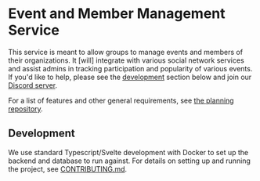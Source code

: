 # Event and Member Management Service

This service is meant to allow groups to manage events and members of their organizations.
It \[will\] integrate with various social network services and assist admins in tracking participation and popularity of various events.
If you'd like to help, please see the [development](#development) section below and join our [Discord server](https://discord.gg/KQ3FYFv).

For a list of features and other general requirements, see [the planning repository](https://github.com/CodeSeoul/event_member_management_planning).

## Development

We use standard Typescript/Svelte development with Docker to set up the backend and database to run against.
For details on setting up and running the project, see [CONTRIBUTING.md](./CONTRIBUTING.md).
